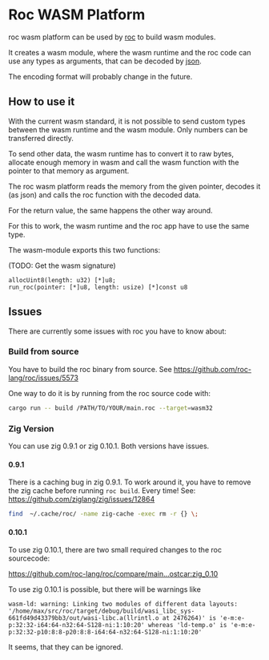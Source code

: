# Roc WASM Platform

roc wasm platform can be used by [roc](https://www.roc-lang.org/) to build wasm modules.

It creates a wasm module, where the wasm runtime and the roc code can use any
types as arguments, that can be decoded by
[json](https://github.com/lukewilliamboswell/roc-json). 

The encoding format will probably change in the future.


## How to use it

With the current wasm standard, it is not possible to send custom types between
the wasm runtime and the wasm module. Only numbers can be transferred directly.

To send other data, the wasm runtime has to convert it to raw bytes, allocate
enough memory in wasm and call the wasm function with the pointer to that memory
as argument.

The roc wasm platform reads the memory from the given pointer, decodes it (as
json) and calls the roc function with the decoded data.

For the return value, the same happens the other way around.

For this to work, the wasm runtime and the roc app have to use the same type.

The wasm-module exports this two functions:

(TODO: Get the wasm signature)
```
allocUint8(length: u32) [*]u8;
run_roc(pointer: [*]u8, length: usize) [*]const u8
```


## Issues

There are currently some issues with roc you have to know about:


### Build from source

You have to build the roc binary from source. See https://github.com/roc-lang/roc/issues/5573

One way to do it is by running from the roc source code with:

```bash
cargo run -- build /PATH/TO/YOUR/main.roc --target=wasm32
```


### Zig Version

You can use zig 0.9.1 or zig 0.10.1. Both versions have issues.


#### 0.9.1

There is a caching bug in zig 0.9.1. To work around it, you have to remove the
zig cache before running `roc build`. Every time! See:
https://github.com/ziglang/zig/issues/12864

```bash
find  ~/.cache/roc/ -name zig-cache -exec rm -r {} \;
```


#### 0.10.1

To use zig 0.10.1, there are two small required changes to the roc sourcecode:

https://github.com/roc-lang/roc/compare/main...ostcar:zig_0.10


To use zig 0.10.1 is possible, but there will be warnings like

```
wasm-ld: warning: Linking two modules of different data layouts: '/home/max/src/roc/target/debug/build/wasi_libc_sys-661fd49d43379bb3/out/wasi-libc.a(llrintl.o at 2476264)' is 'e-m:e-p:32:32-i64:64-n32:64-S128-ni:1:10:20' whereas 'ld-temp.o' is 'e-m:e-p:32:32-p10:8:8-p20:8:8-i64:64-n32:64-S128-ni:1:10:20'
```

It seems, that they can be ignored.
